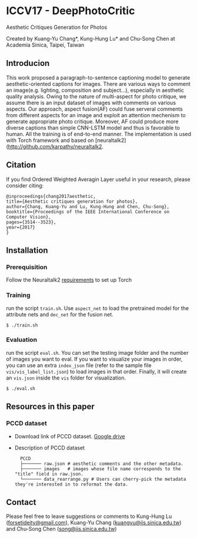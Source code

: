 # ICCV17 - DeepPhotoCritic

Aesthetic Critiques Generation for Photos

Created by Kuang-Yu Chang\*, Kung-Hung Lu\* and Chu-Song Chen at Academia Sinica, Taipei, Taiwan

## Introducion

This work proposed a paragraph-to-sentence captioning model to generate aesthetic-oriented captions for images.
There are various ways to comment an image(e.g. lighting, composition and subject...), especially in aesthetic quality analysis. Owing to the nature of multi-aspect for photo critique, we assume there is an input dataset of images with comments on various aspects. Our approach, aspect fusion(AF) could fuse serveral comments from different aspects for an image and exploit an attention mechenism to generate appropriate photo critique. Moreover, AF could produce more diverse captions than simple CNN-LSTM model and thus is favorable to human. All the training is of end-to-end manner. The implementation is used with Torch framework and based on [neuraltalk2](http://github.com/karpathy/neuraltalk2.

## Citation

If you find Ordered Weighted Averagin Layer useful in your research, please consider citing:

	@inproceedings{chang2017aesthetic,
  	title={Aesthetic critiques generation for photos},
  	author={Chang, Kuang-Yu and Lu, Kung-Hung and Chen, Chu-Song},
  	booktitle={Proceedings of the IEEE International Conference on Computer Vision},
  	pages={3514--3523},
  	year={2017}
	}


## Installation

### Prerequisition
Follow the Neuraltalk2 [requirements](http://github.com/karpathy/neuraltalk2) to set up Torch

### Training

run the script `train.sh`. Use `aspect_net` to load the pretrained model for the attribute nets and `dec_net` for the fusion net. 

	$ ./train.sh

### Evaluation

run the script `eval.sh`. You can set the testing image folder and the number of images you want to eval. If you want to visualize your images in order, you can use an extra `index_json` file (refer to the sample file  `vis/vis_label_list.json`) to load images in that order. Finally, it will create an `vis.json` inside the `vis` folder for visualization.

	$ ./eval.sh

## Resources in this paper

### PCCD dataset

- Download link of PCCD dataset. [Google drive](https://drive.google.com/file/d/1hap2UGI9XV5XmxKOo54wZW30OXbqNyo8/view?usp=sharing)

- Description of PCCD dataset

        PCCD
        ├─────── raw.json # aesthetic comments and the other metadata.
        ├─────── images   # images whose file name corresponds to the "title" field in raw.json.
        └─────── data_rearrange.py # Users can cherry-pick the metadata they're interested in to reformat the data.

## Contact 

Please feel free to leave suggestions or comments to Kung-Hung Lu (forsetideity@gmail.com), Kuang-Yu Chang (kuangyu@iis.sinica.edu.tw) and Chu-Song Chen (song@iis.sinica.edu.tw)

